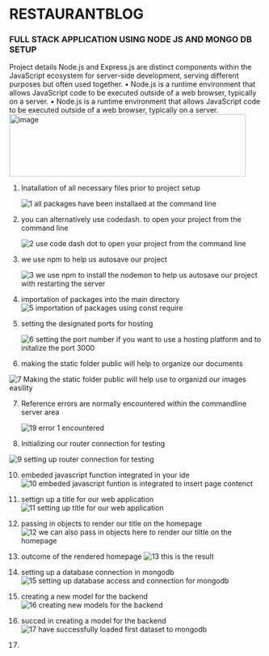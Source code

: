 # RESTAURANTBLOG
### FULL STACK APPLICATION USING NODE JS AND MONGO DB SETUP

Project details
Node.js and Express.js are distinct components within the JavaScript ecosystem for server-side development, serving different purposes but often used together.
•	Node.js is a runtime environment that allows JavaScript code to be executed outside of a web browser, typically on a server.
•	Node.js is a runtime environment that allows JavaScript code to be executed outside of a web browser, typically on a server.
<img width="468" height="123" alt="image" src="https://github.com/user-attachments/assets/d31521b8-18b6-4f0d-9a6e-18fe4beebcbd" />


1. Inatallation of all necessary files prior to project setup

   ![1  all packages have been installaed at the command line](https://github.com/user-attachments/assets/fcafb803-f8eb-47bd-9d2a-a67b67b331cc)

2. you can alternatively use codedash. to open your project from the command line

   ![2  use code dash dot to open your project from the command line](https://github.com/user-attachments/assets/87a510fe-44ca-4ef7-8f41-8588f61a81fe)

3. we use npm to help us autosave our project

   ![3  we use npm to install the nodemon to help us autosave our project with restarting the server](https://github.com/user-attachments/assets/d2984b64-394f-4739-8d5b-8377a9253c06)

4.  importation of packages into the main directory
   ![5  importation of packages using const require](https://github.com/user-attachments/assets/3d6b56e3-4fbc-47f3-ad2b-9564e1cbaea0)
5. setting the designated ports for hosting

   ![6  setting the port number if you want to use a hosting platform and to initalize the port 3000](https://github.com/user-attachments/assets/f2d265ad-a60e-4bf0-8037-854bf7d395bd)

6. making the static folder public will help to organize our documents

![7  Making the static folder public will help use to organizd our images easility](https://github.com/user-attachments/assets/550a39c4-079f-46ff-921b-d763c11f1098)

7. Reference errors are normally encountered within the commandline server area

   ![19 error 1 encountered](https://github.com/user-attachments/assets/4360ccfa-c7c1-4986-b7ff-b7e674f0ba3c)

8. Initializing our router connection for testing
    
![9  setting up router connection for testing](https://github.com/user-attachments/assets/2ed270e8-da5d-4123-a8e7-12d7b494d0c6)

10. embeded javascript function integrated in your ide
![10  embeded javascript funtion is integrated to insert page contenct](https://github.com/user-attachments/assets/74fbfba2-3086-4e4b-b0f6-4b246e3b2e94)

11.   settign up a title for our web application
     ![11  setting up title for our web application](https://github.com/user-attachments/assets/84c9eb6b-d6f6-49b9-9458-7623565c368d)

12. passing in objects to render our title on the homepage
    ![12  we can also pass in objects here to render our tiltle on the homepage](https://github.com/user-attachments/assets/91b887de-365c-4c43-85d1-a30ab994570d)

13. outcome of the rendered homepage
![13 this is the result](https://github.com/user-attachments/assets/f1e13056-6b0f-455c-9302-428c27c15244)

14. setting up a database connection in mongodb
    ![15  setting up database access and connection for mongodb](https://github.com/user-attachments/assets/0bd36349-77d4-4a44-bcd6-b7d1706536f5)

15.  creating a new model for the backend
    ![16  creating new models for the backend](https://github.com/user-attachments/assets/db4536ad-7d22-4bae-9a11-b35e0bda6532)

16. succed in creating a model for the backend
    ![17  have successfully loaded first dataset to mongodb](https://github.com/user-attachments/assets/e4de235c-6586-4771-a283-4aa1b5d4f456)

17.


